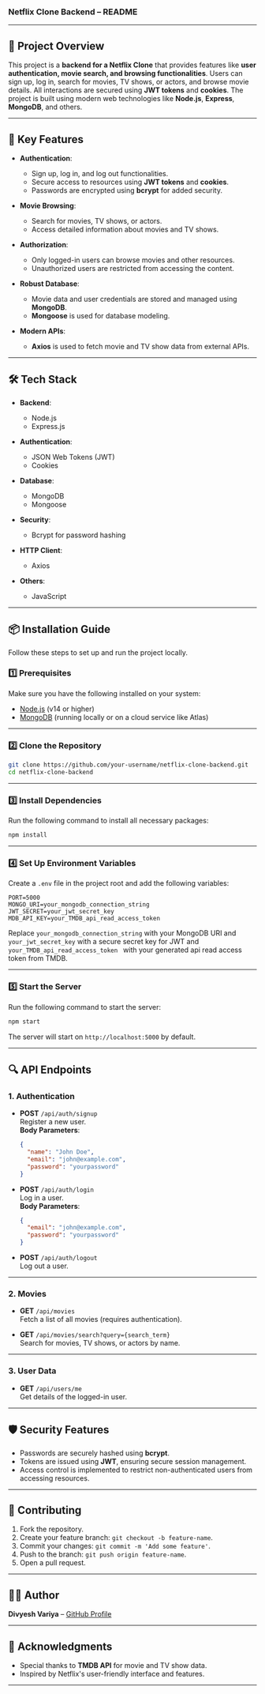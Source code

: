 ### Netflix Clone Backend – README

---

## 📖 **Project Overview**

This project is a **backend for a Netflix Clone** that provides features like **user authentication, movie search, and browsing functionalities**. Users can sign up, log in, search for movies, TV shows, or actors, and browse movie details. All interactions are secured using **JWT tokens** and **cookies**. The project is built using modern web technologies like **Node.js**, **Express**, **MongoDB**, and others.

---

## 🚀 **Key Features**

- **Authentication**:  
  - Sign up, log in, and log out functionalities.
  - Secure access to resources using **JWT tokens** and **cookies**.
  - Passwords are encrypted using **bcrypt** for added security.

- **Movie Browsing**:  
  - Search for movies, TV shows, or actors.
  - Access detailed information about movies and TV shows.

- **Authorization**:  
  - Only logged-in users can browse movies and other resources.
  - Unauthorized users are restricted from accessing the content.

- **Robust Database**:  
  - Movie data and user credentials are stored and managed using **MongoDB**.
  - **Mongoose** is used for database modeling.

- **Modern APIs**:  
  - **Axios** is used to fetch movie and TV show data from external APIs.

---

## 🛠️ **Tech Stack**

- **Backend**:  
  - Node.js  
  - Express.js  

- **Authentication**:  
  - JSON Web Tokens (JWT)  
  - Cookies  

- **Database**:  
  - MongoDB  
  - Mongoose  

- **Security**:  
  - Bcrypt for password hashing  

- **HTTP Client**:  
  - Axios  

- **Others**:  
  - JavaScript  

---

## 📦 **Installation Guide**

Follow these steps to set up and run the project locally.

### 1️⃣ Prerequisites
Make sure you have the following installed on your system:
- [Node.js](https://nodejs.org/) (v14 or higher)
- [MongoDB](https://www.mongodb.com/) (running locally or on a cloud service like Atlas)

---

### 2️⃣ Clone the Repository
```bash
git clone https://github.com/your-username/netflix-clone-backend.git
cd netflix-clone-backend
```

---

### 3️⃣ Install Dependencies
Run the following command to install all necessary packages:
```bash
npm install
```

---

### 4️⃣ Set Up Environment Variables
Create a `.env` file in the project root and add the following variables:
```env
PORT=5000
MONGO_URI=your_mongodb_connection_string
JWT_SECRET=your_jwt_secret_key
MDB_API_KEY=your_TMDB_api_read_access_token

```

Replace `your_mongodb_connection_string` with your MongoDB URI and `your_jwt_secret_key` with a secure secret key for JWT and `your_TMDB_api_read_access_token
` with your generated api read access token from TMDB.

---

### 5️⃣ Start the Server
Run the following command to start the server:
```bash
npm start
```

The server will start on `http://localhost:5000` by default.

---

## 🔍 **API Endpoints**

### 1. **Authentication**
- **POST** `/api/auth/signup`  
  Register a new user.  
  **Body Parameters**:  
  ```json
  {
    "name": "John Doe",
    "email": "john@example.com",
    "password": "yourpassword"
  }
  ```

- **POST** `/api/auth/login`  
  Log in a user.  
  **Body Parameters**:  
  ```json
  {
    "email": "john@example.com",
    "password": "yourpassword"
  }
  ```

- **POST** `/api/auth/logout`  
  Log out a user.

---

### 2. **Movies**
- **GET** `/api/movies`  
  Fetch a list of all movies (requires authentication).  

- **GET** `/api/movies/search?query={search_term}`  
  Search for movies, TV shows, or actors by name.  

---

### 3. **User Data**
- **GET** `/api/users/me`  
  Get details of the logged-in user.

---

## 🛡️ **Security Features**
- Passwords are securely hashed using **bcrypt**.
- Tokens are issued using **JWT**, ensuring secure session management.
- Access control is implemented to restrict non-authenticated users from accessing resources.

---

## 🙌 **Contributing**
1. Fork the repository.
2. Create your feature branch: `git checkout -b feature-name`.
3. Commit your changes: `git commit -m 'Add some feature'`.
4. Push to the branch: `git push origin feature-name`.
5. Open a pull request.

---

## 🧑‍💻 **Author**
**Divyesh Variya** – [GitHub Profile](https://github.com/Divyesh1692)

---

## 🎉 **Acknowledgments**
- Special thanks to **TMDB API** for movie and TV show data.
- Inspired by Netflix's user-friendly interface and features.

---

